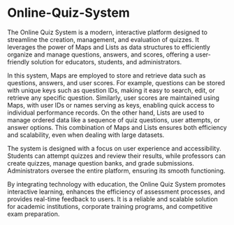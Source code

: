 # Online-Quiz-System
The Online Quiz System is a modern, interactive platform designed to streamline the creation, management, and evaluation of quizzes. It leverages the power of Maps and Lists as data structures to efficiently organize and manage questions, answers, and scores, offering a user-friendly solution for educators, students, and administrators.

In this system, Maps are employed to store and retrieve data such as questions, answers, and user scores. For example, questions can be stored with unique keys such as question IDs, making it easy to search, edit, or retrieve any specific question. Similarly, user scores are maintained using Maps, with user IDs or names serving as keys, enabling quick access to individual performance records. On the other hand, Lists are used to manage ordered data like a sequence of quiz questions, user attempts, or answer options. This combination of Maps and Lists ensures both efficiency and scalability, even when dealing with large datasets.

The system is designed with a focus on user experience and accessibility. Students can attempt quizzes and review their results, while professors can create quizzes, manage question banks, and grade submissions. Administrators oversee the entire platform, ensuring its smooth functioning.

By integrating technology with education, the Online Quiz System promotes interactive learning, enhances the efficiency of assessment processes, and provides real-time feedback to users. It is a reliable and scalable solution for academic institutions, corporate training programs, and competitive exam preparation.
